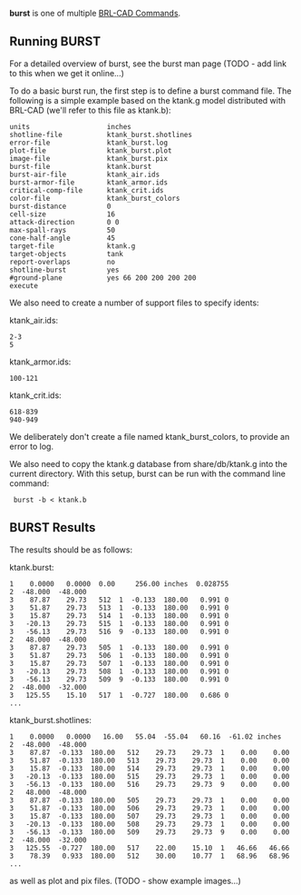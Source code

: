 **burst** is one of multiple [BRL-CAD
Commands](BRL-CAD_Commands "wikilink").

## Running BURST

For a detailed overview of burst, see the burst man page (TODO - add
link to this when we get it online...)

To do a basic burst run, the first step is to define a burst command
file. The following is a simple example based on the ktank.g model
distributed with BRL-CAD (we'll refer to this file as ktank.b):

    units                   inches
    shotline-file           ktank_burst.shotlines
    error-file              ktank_burst.log
    plot-file               ktank_burst.plot
    image-file              ktank_burst.pix
    burst-file              ktank.burst
    burst-air-file          ktank_air.ids
    burst-armor-file        ktank_armor.ids
    critical-comp-file      ktank_crit.ids
    color-file              ktank_burst_colors
    burst-distance          0
    cell-size               16
    attack-direction        0 0
    max-spall-rays          50
    cone-half-angle         45
    target-file             ktank.g
    target-objects          tank
    report-overlaps         no
    shotline-burst          yes
    #ground-plane           yes 66 200 200 200 200
    execute

We also need to create a number of support files to specify idents:

ktank_air.ids:

    2-3
    5

ktank_armor.ids:

    100-121

ktank_crit.ids:

    618-839
    940-949

We deliberately don't create a file named ktank_burst_colors, to
provide an error to log.

We also need to copy the ktank.g database from share/db/ktank.g into the
current directory. With this setup, burst can be run with the command
line command:

     burst -b < ktank.b

## BURST Results

The results should be as follows:

ktank.burst:

    1    0.0000   0.0000  0.00     256.00 inches  0.028755
    2  -48.000  -48.000
    3    87.87    29.73   512  1  -0.133  180.00   0.991 0
    3    51.87    29.73   513  1  -0.133  180.00   0.991 0
    3    15.87    29.73   514  1  -0.133  180.00   0.991 0
    3   -20.13    29.73   515  1  -0.133  180.00   0.991 0
    3   -56.13    29.73   516  9  -0.133  180.00   0.991 0
    2   48.000  -48.000
    3    87.87    29.73   505  1  -0.133  180.00   0.991 0
    3    51.87    29.73   506  1  -0.133  180.00   0.991 0
    3    15.87    29.73   507  1  -0.133  180.00   0.991 0
    3   -20.13    29.73   508  1  -0.133  180.00   0.991 0
    3   -56.13    29.73   509  9  -0.133  180.00   0.991 0
    2  -48.000  -32.000
    3   125.55    15.10   517  1  -0.727  180.00   0.686 0
    ...

ktank_burst.shotlines:

    1    0.0000   0.0000   16.00   55.04  -55.04   60.16  -61.02 inches
    2  -48.000  -48.000
    3    87.87  -0.133  180.00   512    29.73    29.73  1    0.00    0.00
    3    51.87  -0.133  180.00   513    29.73    29.73  1    0.00    0.00
    3    15.87  -0.133  180.00   514    29.73    29.73  1    0.00    0.00
    3   -20.13  -0.133  180.00   515    29.73    29.73  1    0.00    0.00
    3   -56.13  -0.133  180.00   516    29.73    29.73  9    0.00    0.00
    2   48.000  -48.000
    3    87.87  -0.133  180.00   505    29.73    29.73  1    0.00    0.00
    3    51.87  -0.133  180.00   506    29.73    29.73  1    0.00    0.00
    3    15.87  -0.133  180.00   507    29.73    29.73  1    0.00    0.00
    3   -20.13  -0.133  180.00   508    29.73    29.73  1    0.00    0.00
    3   -56.13  -0.133  180.00   509    29.73    29.73  9    0.00    0.00
    2  -48.000  -32.000
    3   125.55  -0.727  180.00   517    22.00    15.10  1   46.66   46.66
    3    78.39   0.933  180.00   512    30.00    10.77  1   68.96   68.96
    ...

as well as plot and pix files. (TODO - show example images...)